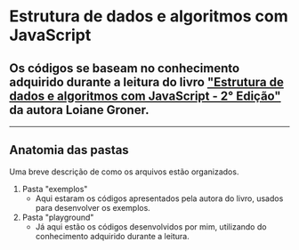 # Estrutura de dados e algoritmos com JavaScript

## Os códigos se baseam no conhecimento adquirido durante a leitura do livro ["Estrutura de dados e algoritmos com JavaScript - 2° Edição"](https://www.amazon.com.br/Estruturas-Dados-Algoritmos-Com-Javascript/dp/8575226932) da autora Loiane Groner.
<hr>

## Anatomia das pastas
<p>Uma breve descrição de como os arquivos estão organizados.</p>
 
1. Pasta "exemplos"  
     - Aqui estaram os códigos apresentados pela autora do livro, usados para desenvolver os exemplos.
1. Pasta "playground"
    - Já aqui estão os códigos desenvolvidos por mim, utilizando do conhecimento adquirido durante a leitura.
     
